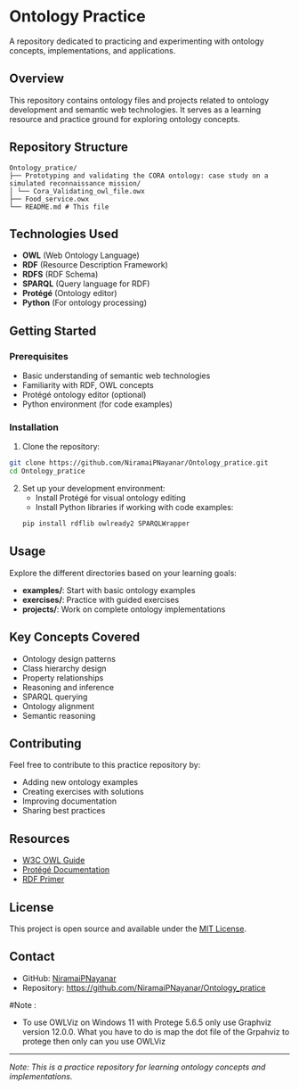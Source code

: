 # Ontology Practice

A repository dedicated to practicing and experimenting with ontology concepts, implementations, and applications.

## Overview

This repository contains ontology files and projects related to ontology development and semantic web technologies. It serves as a learning resource and practice ground for exploring ontology concepts.

## Repository Structure


```
Ontology_pratice/
├── Prototyping and validating the CORA ontology: case study on a simulated reconnaissance mission/
│ └── Cora_Validating_owl_file.owx
├── Food_service.owx
└── README.md # This file
```

## Technologies Used

- **OWL** (Web Ontology Language)
- **RDF** (Resource Description Framework)
- **RDFS** (RDF Schema)
- **SPARQL** (Query language for RDF)
- **Protégé** (Ontology editor)
- **Python** (For ontology processing)

## Getting Started

### Prerequisites

- Basic understanding of semantic web technologies
- Familiarity with RDF, OWL concepts
- Protégé ontology editor (optional)
- Python environment (for code examples)

### Installation

1. Clone the repository:
```bash
git clone https://github.com/NiramaiPNayanar/Ontology_pratice.git
cd Ontology_pratice
```

2. Set up your development environment:
   - Install Protégé for visual ontology editing
   - Install Python libraries if working with code examples:
   ```bash
   pip install rdflib owlready2 SPARQLWrapper
   ```

## Usage

Explore the different directories based on your learning goals:

- **examples/**: Start with basic ontology examples
- **exercises/**: Practice with guided exercises
- **projects/**: Work on complete ontology implementations

## Key Concepts Covered

- Ontology design patterns
- Class hierarchy design
- Property relationships
- Reasoning and inference
- SPARQL querying
- Ontology alignment
- Semantic reasoning

## Contributing

Feel free to contribute to this practice repository by:
- Adding new ontology examples
- Creating exercises with solutions
- Improving documentation
- Sharing best practices

## Resources

- [W3C OWL Guide](https://www.w3.org/TR/owl-guide/)
- [Protégé Documentation](https://protegeproject.github.io/)
- [RDF Primer](https://www.w3.org/TR/rdf11-primer/)

## License

This project is open source and available under the [MIT License](LICENSE).

## Contact

- GitHub: [NiramaiPNayanar](https://github.com/NiramaiPNayanar)
- Repository: https://github.com/NiramaiPNayanar/Ontology_pratice

#Note :
- To use OWLViz on Windows 11 with Protege 5.6.5 only use Graphviz version 12.0.0. What you have to do is map the dot file of the Grpahviz to protege then only can you use OWLViz
---

*Note: This is a practice repository for learning ontology concepts and implementations.*
